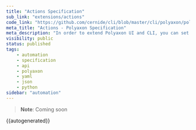 ```yaml
---
title: "Actions Specification"
sub_link: "extensions/actions"
code_link: "https://github.com/cernide/cli/blob/master/cli/polyaxon/polyflow/actions/__init__.py"
meta_title: "Actions - Polyaxon Specification"
meta_description: "In order to extend Polyaxon UI and CLI, you can set actions on your operations. Every action is a reference to a component that can be executed based on the context of the operation where it's defined."
visibility: public
status: published
tags:
    - automation
    - specification
    - api
    - polyaxon
    - yaml
    - json
    - python
sidebar: "automation"
---
```


> **Note**: Coming soon

{{autogenerated}}
